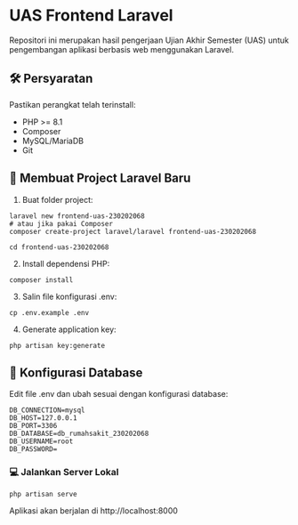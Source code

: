 # UAS Frontend Laravel

Repositori ini merupakan hasil pengerjaan Ujian Akhir Semester (UAS) untuk pengembangan aplikasi berbasis web menggunakan Laravel.

## 🛠️ Persyaratan

Pastikan perangkat telah terinstall:

-   PHP >= 8.1
-   Composer
-   MySQL/MariaDB
-   Git

## 🚀 Membuat Project Laravel Baru

1. Buat folder project:

```
laravel new frontend-uas-230202068
# atau jika pakai Composer
composer create-project laravel/laravel frontend-uas-230202068

cd frontend-uas-230202068
```

2. Install dependensi PHP:

```
composer install
```

3. Salin file konfigurasi .env:

```
cp .env.example .env
```

4. Generate application key:

```
php artisan key:generate
```

## 🧪 Konfigurasi Database

Edit file .env dan ubah sesuai dengan konfigurasi database:

```
DB_CONNECTION=mysql
DB_HOST=127.0.0.1
DB_PORT=3306
DB_DATABASE=db_rumahsakit_230202068
DB_USERNAME=root
DB_PASSWORD=
```

### 💻 Jalankan Server Lokal

```
php artisan serve
```

Aplikasi akan berjalan di http://localhost:8000
